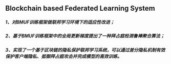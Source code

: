 ## Blockchain based Federated Learning System

##### 1、对BMUF训练框架做联邦学习环境下的适应性改进；

##### 2、基于BMUF训练框架中的全局更新梯度提出了一种拜占庭检测鲁棒聚合算法；

##### 3、实现了一个基于区块链的隐私保护联邦学习系统，可以通过差分隐私机制有效保护客户端隐私、抵御拜占庭攻击并完成模型的高效训练。


